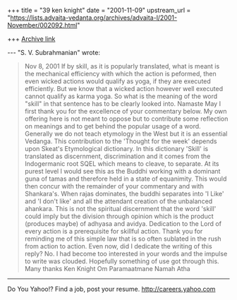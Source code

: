 +++
title = "39 ken knight"
date = "2001-11-09"
upstream_url = "https://lists.advaita-vedanta.org/archives/advaita-l/2001-November/002092.html"

+++
[Archive link](https://lists.advaita-vedanta.org/archives/advaita-l/2001-November/002092.html)

--- "S. V. Subrahmanian" <svsubrahmanian at YAHOO.COM>
wrote:
> Nov 8, 2001
>  If by skill, as it is popularly
> translated, what is meant is
> the mechanical efficiency with which the action is
> peformed, then even wicked
> actions would qualify as yoga, if they are executed
> efficiently.  But we know
> that a wicked action however well executed cannot
> qualify as karma yoga.  So
> what is the meaning of the word "skill" in that
> sentence has to be clearly
> looked into.
Namaste
May I first thank you for the excellence of your
commentary below.  My own offering here is not meant
to oppose but to contribute some reflection on
meanings and to get behind the popular usage of a
word.
Generally we do not teach etymology in the West but it
is an essential Vedanga. This contribution to the
'Thought for the week' depends upon Skeat's
Etymological dictionary.  In this dictionary 'Skill'
is translated as discernment, discrimination and it
comes from the Indogermanic root SQEL which means to
cleave, to separate.
At its purest level I would see this as the Buddhi
working with a dominant guna of tamas and therefore
held in a state of equanimity. This would then concur
with the remainder of your commentary and with
Shankara's. When rajas dominates, the buddhi separates
into 'I Like' and 'I don't like' and all the attendant
creation of the unbalanced ahankara. This is not the
spiritual discernment that the word 'skill' could
imply but the division through opinion which is the
product (produces maybe) of adhyasa and avidya.
Dedication to the Lord of every action is a
prerequisite for skillful action. Thank you for
reminding me of this simple law that is so often
sublated in the rush from action to action.
Even now, did I dedicate the writing of this reply?
No. I had become too interested in your words and the
impulse to write was clouded. Hopefully something of
use got through this.
Many thanks
Ken Knight
Om Paramaatmane Namah  Atha

__________________________________________________
Do You Yahoo!?
Find a job, post your resume.
http://careers.yahoo.com

